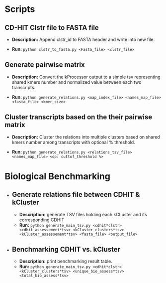
# Scripts

## CD-HIT Clstr file to FASTA file

- **Description:** Append clstr_id to FASTA header and write into new file.

- **Run:** `python clstr_to_fasta.py <Fasta_file> <clstr_file>`

## Generate pairwise matrix

- **Description:** Convert the kProcessor output to a simple tsv representing shared kmers number and normalized value between each two transcripts.

- **Run:** `python generate_relations.py <map_index_file> <names_map_file> <fasta_file> <kmer_size>`

## Cluster transcripts based on the their pairwise matrix

- **Description:** Cluster the relations into multiple clusters based on shared kmers number among transcripts with optional % threshold.

- **Run:** `python generate_relations.py <relations_tsv_file> <names_map_file> <op: cuttof_threshold %>`

# Biological Benchmarking

 - ## Generate relations file between CDHIT & kCluster
	  - **Description:** generate TSV files holding each kCLuster and its corresponding CDHIT
	- **Run:** `python generate_main_tsv.py <cdhit*clstr> <cdhit_assessement*tsv> <kCluster_clusters*tsv> <kCluster_assessement*tsv> <fasta_file> <output_file>`

- ## Benchmarking CDHIT vs. kCluster
	 - **Description:** print benchmarking result table.
	- **Run:** `python generate_main_tsv.py <cdhit*clstr> <kCluster_clusters*tsv> <unique_bio_assess*tsv> <total_bio_assess*tsv>`